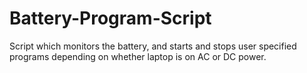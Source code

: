 # Battery-Program-Script
Script which monitors the battery, and starts and stops user specified programs depending on whether laptop is on AC or DC power.
